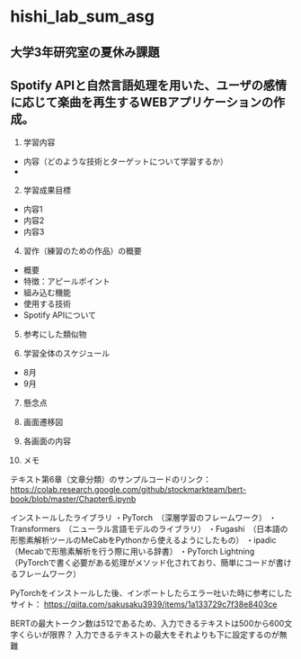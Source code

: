 # hishi_lab_sum_asg
## 大学3年研究室の夏休み課題
## Spotify APIと自然言語処理を用いた、ユーザの感情に応じて楽曲を再生するWEBアプリケーションの作成。

1. 学習内容
- 内容（どのような技術とターゲットについて学習するか）
- 

2. 学習成果目標
- 内容1
- 内容2
- 内容3

4. 習作（練習のための作品）の概要
- 概要
- 特徴：アピールポイント
- 組み込む機能
- 使用する技術
- Spotify APIについて

5. 参考にした類似物


6. 学習全体のスケジュール
- 8月
- 9月

7. 懸念点


8. 画面遷移図


9. 各画面の内容


10. メモ

テキスト第6章（文章分類）のサンプルコードのリンク：　
https://colab.research.google.com/github/stockmarkteam/bert-book/blob/master/Chapter6.ipynb

インストールしたライブラリ
・PyTorch　（深層学習のフレームワーク）
・Transformers　（ニューラル言語モデルのライブラリ）
・Fugashi　（日本語の形態素解析ツールのMeCabをPythonから使えるようにしたもの）
・ipadic　（Mecabで形態素解析を行う際に用いる辞書）
・PyTorch Lightning　（PyTorchで書く必要がある処理がメソッド化されており、簡単にコードが書けるフレームワーク）

PyTorchをインストールした後、インポートしたらエラー吐いた時に参考にしたサイト：
https://qiita.com/sakusaku3939/items/1a133729c7f38e8403ce

BERTの最大トークン数は512であるため、入力できるテキストは500から600文字くらいが限界？
入力できるテキストの最大をそれよりも下に設定するのが無難




